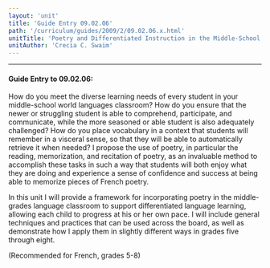 ```yaml
---
layout: 'unit'
title: 'Guide Entry 09.02.06'
path: '/curriculum/guides/2009/2/09.02.06.x.html'
unitTitle: 'Poetry and Differentiated Instruction in the Middle-School French Classroom'
unitAuthor: 'Crecia C. Swaim'
---
```


<body>
<hr/>
 <h4>
  Guide Entry to 09.02.06:
 </h4>
 How do you meet the diverse learning needs of every student in your middle-school world languages classroom? How do you ensure that the newer or struggling student is able to comprehend, participate, and communicate, while the more seasoned or able student is also adequately challenged? How do you place vocabulary in a context that students will remember in a visceral sense, so that they will be able to automatically retrieve it when needed?  I propose the use of poetry, in particular the reading, memorization, and recitation of poetry, as an invaluable method to accomplish these tasks in such a way that students will both enjoy what they are doing and experience a sense of confidence and success at being able to memorize pieces of French poetry.
<p>
  In this unit I will provide a framework for incorporating poetry in the middle-grades language classroom to support differentiated language learning, allowing each child to progress at his or her own pace. I will include general techniques and practices that can be used across the board, as well as demonstrate how I apply them in slightly different ways in grades five through eight.
 </p>
<p>
  (Recommended for French, grades 5-8)
 </p>

</body>
